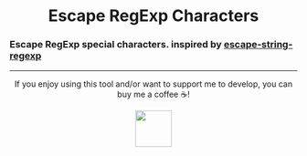 <h1 align="center">
  <strong>Escape RegExp Characters</strong>
</h1>

### Escape RegExp special characters. inspired by [escape-string-regexp](https://github.com/sindresorhus/escape-string-regexp)

---

<p align="center">If you enjoy using this tool and/or want to support me to develop, you can buy me a coffee ☕!</p>

<p align="center">
  <a title="Support me on Kofi" href="https://ko-fi.com/Y8Y5GVVNA">
    <img height="64" style="height: 64px" src="https://storage.ko-fi.com/cdn/brandasset/kofi_s_tag_dark.png">
  </a>          
</p>
